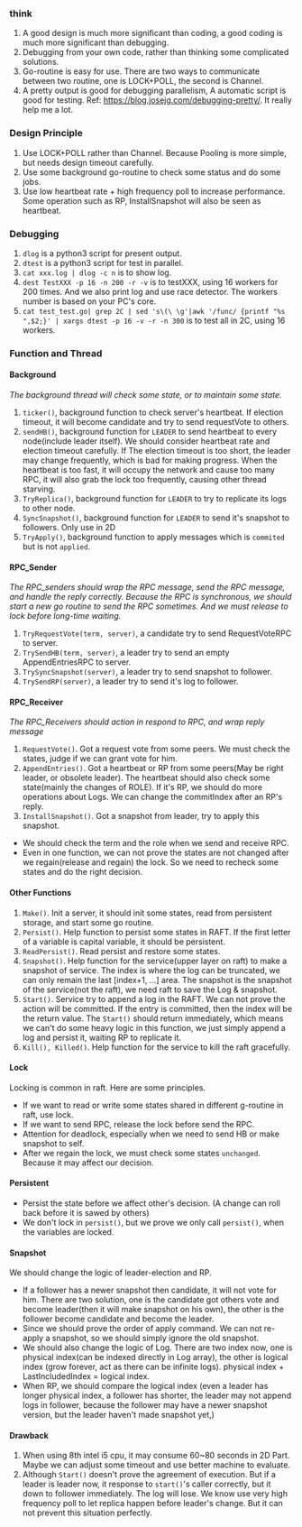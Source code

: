 

### think
1. A good design is much more significant than coding, a good coding is much more significant than debugging.
2. Debugging from your own code, rather than thinking some complicated solutions.
3. Go-routine is easy for use. There are two ways to communicate between two routine, one is LOCK+POLL, the second is Channel.
4. A pretty output is good for debugging parallelism, A automatic script is good for testing. Ref: https://blog.josejg.com/debugging-pretty/. It really help me a lot.


### Design Principle
1. Use LOCK+POLL rather than Channel. Because Pooling is more simple, but needs design timeout carefully.
2. Use some background go-routine to check some status and do some jobs.
3. Use low heartbeat rate + high frequency poll to increase performance. Some operation such as RP, InstallSnapshot will also be seen as heartbeat.


### Debugging
1. `dlog` is a python3 script for present output.
2. `dtest` is a python3 script for test in parallel.
3. `cat xxx.log | dlog -c n` is to show log.
4. `dest TestXXX -p 16 -n 200 -r -v` is to testXXX, using 16 workers for 200 times. And we also print log and use race detector. The workers number is based on your PC's core.
5. `cat test_test.go| grep 2C | sed 's\(\ \g'|awk '/func/ {printf "%s ",$2;}' | xargs dtest -p 16 -v -r -n 300` is to test all in 2C, using 16 workers.

### Function and Thread

#### Background

*The background thread will check some state, or to maintain some state.* 

1. `ticker()`, background function to check server's heartbeat. If election timeout, it will become candidate and try to send requestVote to others.
2. `sendHB()`, background function for `LEADER` to send heartbeat to every node(include leader itself). We should consider heartbeat rate and election timeout carefully. If The election timeout is too short, the leader may change frequently, which is bad for making progress. When the heartbeat is too fast, it will occupy the network and cause too many RPC, it will also grab the lock too frequently, causing other thread starving.
3. `TryReplica()`, background function for `LEADER` to try to replicate its logs to other node.
4. `SyncSnapshot()`, background function for `LEADER` to send it's snapshot to followers. Only use in 2D
5. `TryApply()`, background function to apply messages which is `commited` but is not `applied`.

#### RPC_Sender
*The RPC_senders should wrap the RPC message, send the RPC message, and handle the reply correctly. Because the RPC is synchronous, we should start a new go routine to send the RPC sometimes. And we must release to lock before long-time waiting.*

1. `TryRequestVote(term, server)`, a candidate try to send RequestVoteRPC to server.
2. `TrySendHB(term, server)`, a leader try to send an empty AppendEntriesRPC to server.
3. `TrySyncSnapshot(server)`, a leader try to send snapshot to follower. 
4. `TrySendRP(server)`, a leader try to send it's log to follower.

#### RPC_Receiver

*The RPC_Receivers should action in respond to RPC, and wrap reply message*

1. `RequestVote()`. Got a request vote from some peers. We must check the states, judge if we can grant vote for him.
2. `AppendEntries()`. Got a heartbeat or RP from some peers(May be right leader, or obsolete leader). The heartbeat should also check some state(mainly the changes of ROLE). If it's RP, we should do more operations about Logs. We can change the commitIndex after an RP's reply.
3. `InstallSnapshot()`. Got a snapshot from leader, try to apply this snapshot.

- We should check the term and the role when we send and receive RPC.
- Even in one function, we can not prove the states are not changed after we regain(release and regain) the lock. So we need to recheck some states and do the right decision.



#### Other Functions
1. `Make()`. Init a server, it should init some states, read from persistent storage, and start some go routine.
2. `Persist()`. Help function to persist some states in RAFT. If the first letter of a variable is capital variable, it should be persistent.
3. `ReadPersist()`. Read persist and restore some states.
4. `Snapshot()`. Help function for the service(upper layer on raft) to make a snapshot of service. The index is where the log can be truncated, we can only remain the last [index+1, ...] area. The snapshot is the snapshot of the service(not the raft), we need raft to save the Log & snapshot.
5. `Start()`. Service try to append a log in the RAFT. We can not prove the action will be committed. If the entry is committed, then the index will be the return value. The `Start()` should return immediately, which means we can't do some heavy logic in this function, we just simply append a log and persist it, waiting RP to replicate it. 
6. `Kill(), Killed()`. Help function for the service to kill the raft gracefully.

#### Lock

Locking is common in raft. Here are some principles.

-  If we want to read or write some states shared in different g-routine in raft, use lock.
-  If we want to send RPC, release the lock before send the RPC.
-  Attention for deadlock, especially when we need to send HB or make snapshot to self. 
-  After we regain the lock, we must check some states `unchanged`. Because it may affect our decision.

#### Persistent

- Persist the state before we affect other's decision. (A change can roll back before it is sawed by others)
- We don't lock in `persist()`, but we prove we only call `persist()`, when the variables are locked.

#### Snapshot

We should change the logic of leader-election and RP.

- If a follower has a newer snapshot then candidate, it will not vote for him. There are two solution, one is the candidate got others vote and become leader(then it will make snapshot on his own), the other is the follower become candidate and become the leader.
- Since we should prove the order of apply command. We can not re-apply a snapshot,  so we should simply ignore the old snapshot.
- We should also change the logic of Log. There are two index now, one is physical index(can be indexed directly in Log array), the other is logical index (grow forever, act as there can be infinite logs). physical index + LastIncludedIndex = logical index.
- When RP, we should compare the logical index (even a leader has longer physical index, a follower has shorter, the leader may not append logs in follower, because the follower may have a newer snapshot version, but the leader haven't made snapshot yet,)


#### Drawback

1. When using 8th intel i5 cpu, it may consume 60~80 seconds in 2D Part. Maybe we can adjust some timeout and use better machine to evaluate.
2. Although `Start()` doesn't prove the agreement of execution. But if a leader is leader now, it response to `start()`'s caller correctly, but it down to follower immediately. The log will lose. We know use very high frequency poll to let replica happen before leader's change. But it can not prevent this situation perfectly.